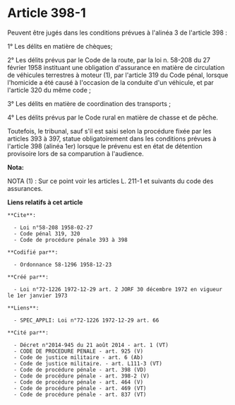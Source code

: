 # Article 398-1

Peuvent être jugés dans les conditions prévues à l'alinéa 3 de l'article 398 :

1° Les délits en matière de chèques;

2° Les délits prévus par le Code de la route, par la loi n. 58-208 du 27 février 1958 instituant une obligation d'assurance
en matière de circulation de véhicules terrestres à moteur (1), par l'article 319 du Code pénal, lorsque l'homicide a été
causé à l'occasion de la conduite d'un véhicule, et par l'article 320 du même code ;

3° Les délits en matière de coordination des transports ;

4° Les délits prévus par le Code rural en matière de chasse et de pêche.

Toutefois, le tribunal, sauf s'il est saisi selon la procédure fixée par les articles 393 à 397, statue obligatoirement dans
les conditions prévues à l'article 398 (alinéa 1er) lorsque le prévenu est en état de détention provisoire lors de sa
comparution à l'audience.

**Nota:**

NOTA (1) : Sur ce point voir les articles L. 211-1 et suivants du code des assurances.

**Liens relatifs à cet article**

	**Cite**:

	  - Loi n°58-208 1958-02-27
	  - Code pénal 319, 320
	  - Code de procédure pénale 393 à 398

	**Codifié par**:

	  - Ordonnance 58-1296 1958-12-23

	**Créé par**:

	  - Loi n°72-1226 1972-12-29 art. 2 JORF 30 décembre 1972 en vigueur le 1er janvier 1973

	**Liens**:

	  - SPEC_APPLI: Loi n°72-1226 1972-12-29 art. 66

	**Cité par**:

	  - Décret n°2014-945 du 21 août 2014 - art. 1 (VT)
	  - CODE DE PROCEDURE PENALE - art. 925 (V)
	  - Code de justice militaire - art. 6 (Ab)
	  - Code de justice militaire. - art. L111-3 (VT)
	  - Code de procédure pénale - art. 398 (VD)
	  - Code de procédure pénale - art. 398-2 (V)
	  - Code de procédure pénale - art. 464 (V)
	  - Code de procédure pénale - art. 469 (VT)
	  - Code de procédure pénale - art. 837 (VT)
